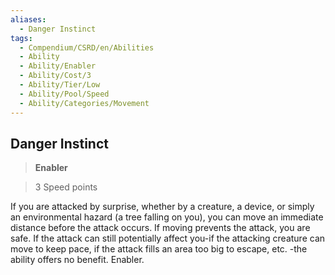 ```yaml
---
aliases:
  - Danger Instinct
tags:
  - Compendium/CSRD/en/Abilities
  - Ability
  - Ability/Enabler
  - Ability/Cost/3
  - Ability/Tier/Low
  - Ability/Pool/Speed
  - Ability/Categories/Movement
---
```

    
      
## Danger Instinct      
>**Enabler**      
>3 Speed points    
      
If you are attacked by surprise, whether by a creature, a device, or simply an environmental hazard (a tree falling on you), you can move an immediate distance before the attack occurs. If moving prevents the attack, you are safe. If the attack can still potentially affect you-if the attacking creature can move to keep pace, if the attack fills an area too big to escape, etc. -the ability offers no benefit. Enabler.